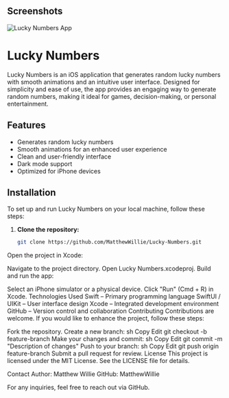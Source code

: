 ## Screenshots

![Lucky Numbers App](https://github.com/MatthewWillie/Lucky-Numbers/blob/main/LuckiesAppStore.png?raw=true)


# Lucky Numbers

Lucky Numbers is an iOS application that generates random lucky numbers with smooth animations and an intuitive user interface. Designed for simplicity and ease of use, the app provides an engaging way to generate random numbers, making it ideal for games, decision-making, or personal entertainment.

## Features

- Generates random lucky numbers
- Smooth animations for an enhanced user experience
- Clean and user-friendly interface
- Dark mode support
- Optimized for iPhone devices

## Installation

To set up and run Lucky Numbers on your local machine, follow these steps:

1. **Clone the repository:**
   ```sh
   git clone https://github.com/MatthewWillie/Lucky-Numbers.git
Open the project in Xcode:

Navigate to the project directory.
Open Lucky Numbers.xcodeproj.
Build and run the app:

Select an iPhone simulator or a physical device.
Click "Run" (Cmd + R) in Xcode.
Technologies Used
Swift – Primary programming language
SwiftUI / UIKit – User interface design
Xcode – Integrated development environment
GitHub – Version control and collaboration
Contributing
Contributions are welcome. If you would like to enhance the project, follow these steps:

Fork the repository.
Create a new branch:
sh
Copy
Edit
git checkout -b feature-branch
Make your changes and commit:
sh
Copy
Edit
git commit -m "Description of changes"
Push to your branch:
sh
Copy
Edit
git push origin feature-branch
Submit a pull request for review.
License
This project is licensed under the MIT License. See the LICENSE file for details.

Contact
Author: Matthew Willie
GitHub: MatthewWillie

For any inquiries, feel free to reach out via GitHub.

